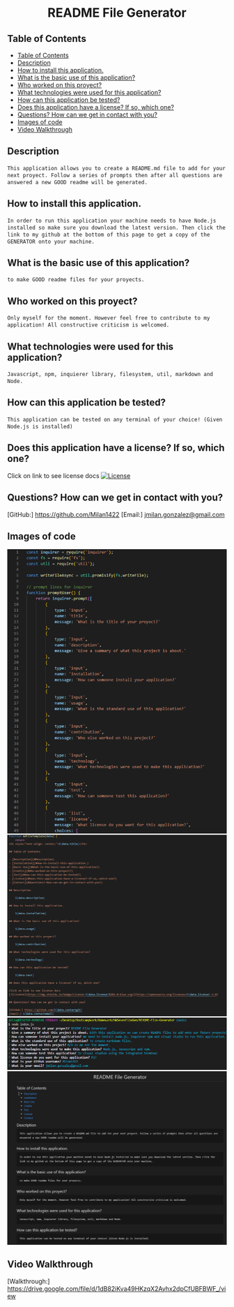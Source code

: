 
<h1 style="text-align: center;">README File Generator</h1>

## Table of Contents

- [Table of Contents](#table-of-contents)
- [Description](#description)
- [How to install this application.](#how-to-install-this-application)
- [What is the basic use of this application?](#what-is-the-basic-use-of-this-application)
- [Who worked on this proyect?](#who-worked-on-this-proyect)
- [What technologies were used for this application?](#what-technologies-were-used-for-this-application)
- [How can this application be tested?](#how-can-this-application-be-tested)
- [Does this application have a license? If so, which one?](#does-this-application-have-a-license-if-so-which-one)
- [Questions? How can we get in contact with you?](#questions-how-can-we-get-in-contact-with-you)
- [Images of code](#images-of-code)
- [Video Walkthrough](#video-walkthrough)

## Description

    This application allows you to create a README.md file to add for your next proyect. Follow a series of prompts then after all questions are answered a new GOOD readme will be generated.

## How to install this application.

    In order to run this application your machine needs to have Node.js installed so make sure you download the latest version. Then click the link to my github at the bottom of this page to get a copy of the GENERATOR onto your machine.

## What is the basic use of this application?

    to make GOOD readme files for your proyects.

## Who worked on this proyect?

    Only myself for the moment. However feel free to contribute to my application! All constructive criticism is welcomed.

## What technologies were used for this application?

    Javascript, npm, inquierer library, filesystem, util, markdown and Node.

## How can this application be tested?

    This application can be tested on any terminal of your choice! (Given Node.js is installed)

## Does this application have a license? If so, which one?

Click on link to see license docs 
[![License](https://img.shields.io/badge/License-MIT%202.0-blue.svg)](https://opensource.org/licenses/MIT-2.0)

## Questions? How can we get in contact with you?

[GitHub:] https://github.com/Milan1422
[Email:] jmilan.gonzalez@gmail.com

## Images of code

![ArrayOfQuestions](imgs/arrayofquestions.png)
![ReadmeTemplate](imgs/readmetemplate.png)
![TerminalPrompts](imgs/prompts.png)
![Example](imgs/generatedfile.png)

## Video Walkthrough

[Walkthrough:] https://drive.google.com/file/d/1dB82iKva49HKzqX2Ayhx2dpCfUBFBWF_/view

    